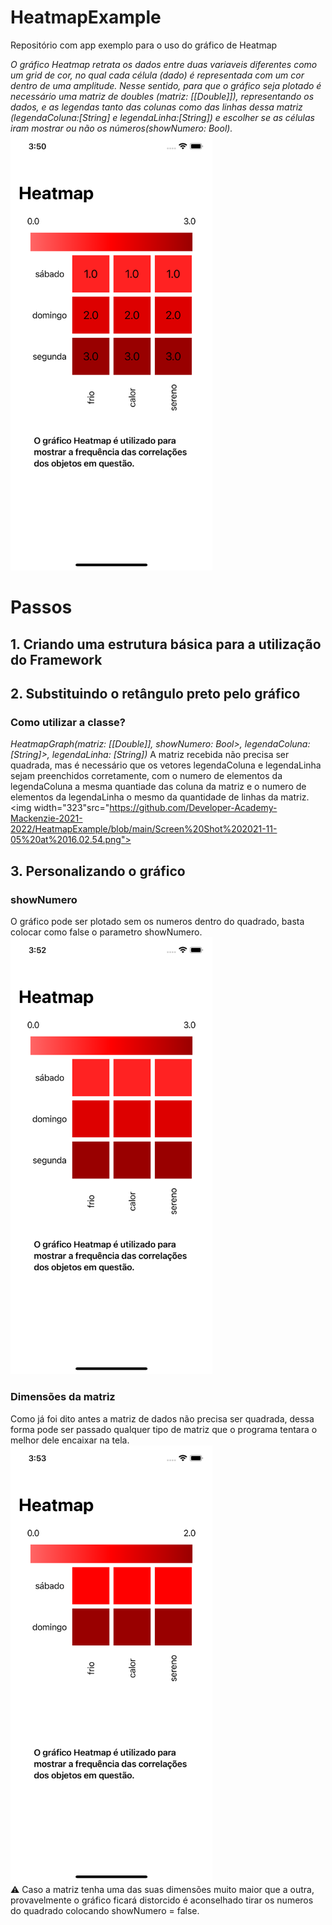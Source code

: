 # HeatmapExample
Repositório com app exemplo para o uso do gráfico de Heatmap <br>

_O gráfico Heatmap retrata os dados entre duas variaveis diferentes como um grid de cor, no qual cada célula (dado) é representada com um cor dentro de uma amplitude. Nesse sentido, para que o gráfico seja plotado é necessário uma matriz de doubles (matriz: [[Double]]), representando os dados, e as legendas tanto das colunas como das linhas dessa matriz (legendaColuna:[String] e  legendaLinha:[String]) e escolher se as células iram mostrar ou não os números(showNumero: Bool)._ <br>
<img width="323" src="https://github.com/Developer-Academy-Mackenzie-2021-2022/HeatmapExample/blob/main/showNumero%3Dtrue.png"> 

# Passos
## 1. Criando uma estrutura básica para a utilização do Framework
## 2. Substituindo o retângulo preto pelo gráfico <br>

### Como utilizar a classe?
_HeatmapGraph(matriz: [[Double]], showNumero: Bool>, legendaColuna: [String]>, legendaLinha: [String])_
A matriz recebida não precisa ser quadrada, mas é necessário que os vetores legendaColuna e legendaLinha sejam preenchidos corretamente, com o numero de elementos da legendaColuna a mesma quantiade das coluna da matriz e o numero de elementos da legendaLinha o mesmo da quantidade de linhas da matriz.<br>
<img width="323"src="https://github.com/Developer-Academy-Mackenzie-2021-2022/HeatmapExample/blob/main/Screen%20Shot%202021-11-05%20at%2016.02.54.png">

## 3. Personalizando o gráfico 
### showNumero
O gráfico pode ser plotado sem os numeros dentro do quadrado, basta colocar como false o parametro showNumero.<br>
<img width="323" alt="Captura de Tela 2021-11-04 às 14 29 42" src="https://github.com/Developer-Academy-Mackenzie-2021-2022/HeatmapExample/blob/main/showNumero%3Dfalse.png">

### Dimensões da matriz
Como já foi dito antes a matriz de dados não precisa ser quadrada, dessa forma pode ser passado qualquer tipo de matriz que o programa tentara o melhor dele encaixar na tela.<br>
<img width="323" src="https://github.com/Developer-Academy-Mackenzie-2021-2022/HeatmapExample/blob/main/matriz3%2C2.png"> <br>
⚠️ Caso a matriz tenha uma das suas dimensões muito maior que a outra, provavelmente o gráfico ficará distorcido é aconselhado tirar os numeros do quadrado colocando showNumero = false.<br>
